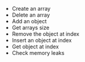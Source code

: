 * Create an array
* Delete an array
* Add an object
* Get arrays size
* Remove the object at index
* Insert an object at index
* Get object at index
* Check memory leaks